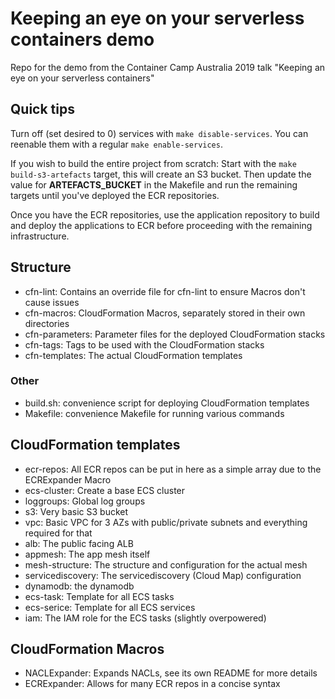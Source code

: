 # Keeping an eye on your serverless containers demo

Repo for the demo from the Container Camp Australia 2019 talk "Keeping an eye on your serverless containers"

## Quick tips

Turn off (set desired to 0) services with `make disable-services`. You can reenable them with a regular `make enable-services`.

If you wish to build the entire project from scratch:
Start with the `make build-s3-artefacts` target, this will create an S3 bucket. Then update the value for **ARTEFACTS_BUCKET** in the Makefile and run the remaining targets until you've deployed the ECR repositories.

Once you have the ECR repositories, use the application repository to build and deploy the applications to ECR before proceeding with the remaining infrastructure.

## Structure

* cfn-lint: Contains an override file for cfn-lint to ensure Macros don't cause issues
* cfn-macros: CloudFormation Macros, separately stored in their own directories
* cfn-parameters: Parameter files for the deployed CloudFormation stacks
* cfn-tags: Tags to be used with the CloudFormation stacks
* cfn-templates: The actual CloudFormation templates

### Other

* build.sh: convenience script for deploying CloudFormation templates
* Makefile: convenience Makefile for running various commands

## CloudFormation templates

* ecr-repos: All ECR repos can be put in here as a simple array due to the ECRExpander Macro
* ecs-cluster: Create a base ECS cluster
* loggroups: Global log groups
* s3: Very basic S3 bucket
* vpc: Basic VPC for 3 AZs with public/private subnets and everything required for that
* alb: The public facing ALB
* appmesh: The app mesh itself
* mesh-structure: The structure and configuration for the actual mesh
* servicediscovery: The servicediscovery (Cloud Map) configuration
* dynamodb: the dynamodb
* ecs-task: Template for all ECS tasks
* ecs-serice: Template for all ECS services
* iam: The IAM role for the ECS tasks (slightly overpowered)

## CloudFormation Macros

* NACLExpander: Expands NACLs, see its own README for more details
* ECRExpander: Allows for many ECR repos in a concise syntax
